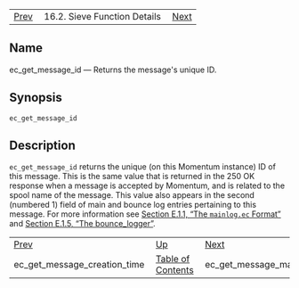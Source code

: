 |     |     |     |
| --- | --- | --- |
| [Prev](sieve.ref.ec_get_message_creation_time)  | 16.2. Sieve Function Details |  [Next](sieve.ref.ec_get_message_mailfrom) |

<a name="sieve.ref.ec_get_message_id"></a>
## Name

ec_get_message_id — Returns the message's unique ID.

## Synopsis

`ec_get_message_id`

<a name="idp29649056"></a>
## Description

`ec_get_message_id` returns the unique (on this Momentum instance) ID of this message. This is the same value that is returned in the 250 OK response when a message is accepted by Momentum, and is related to the spool name of the message. This value also appears in the second (numbered 1) field of main and bounce log entries pertaining to this message. For more information see [Section E.1.1, “The `mainlog.ec` Format”](log_formats.version_3#log_formats.mainlog3 "E.1.1. The mainlog.ec Format") and [Section E.1.5, “The bounce_logger”](log_formats.version_3.php#log_formats.bouncelog3 "E.1.5. The bounce_logger").


|     |     |     |
| --- | --- | --- |
| [Prev](sieve.ref.ec_get_message_creation_time)  | [Up](sieve.ref.files) |  [Next](sieve.ref.ec_get_message_mailfrom) |
| ec_get_message_creation_time  | [Table of Contents](index) |  ec_get_message_mailfrom |
